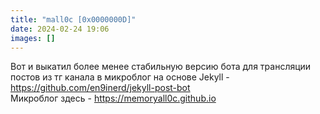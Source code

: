 ```yaml
---
title: "mall0c [0x0000000D]"
date: 2024-02-24 19:06
images: []
---
```


Вот и выкатил более менее стабильную версию бота для трансляции постов из тг канала в микроблог на основе Jekyll - <a href="https://github.com/en9inerd/jekyll-post-bot">https://github.com/en9inerd/jekyll-post-bot</a>  
Микроблог здесь - <a href="https://memoryall0c.github.io">https://memoryall0c.github.io</a>  
